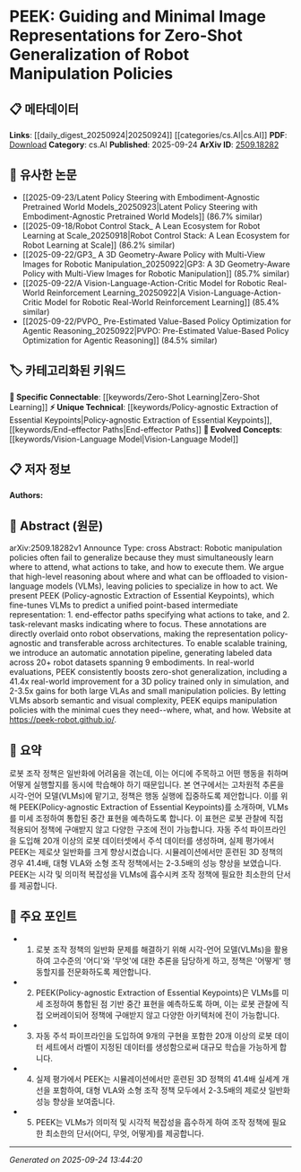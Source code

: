 <!-- KEYWORD_LINKING_METADATA:
{
  "processed_timestamp": "2025-09-24T13:44:20.711901",
  "vocabulary_version": "1.0",
  "selected_keywords": [
    "Zero-Shot Learning",
    "Vision-Language Model",
    "Policy-agnostic Extraction of Essential Keypoints",
    "End-effector Paths"
  ],
  "rejected_keywords": [],
  "similarity_scores": {
    "Zero-Shot Learning": 0.85,
    "Vision-Language Model": 0.89,
    "Policy-agnostic Extraction of Essential Keypoints": 0.8,
    "End-effector Paths": 0.75
  },
  "extraction_method": "AI_prompt_based",
  "budget_applied": true,
  "candidates_json": {
    "candidates": [
      {
        "surface": "Zero-Shot Generalization",
        "canonical": "Zero-Shot Learning",
        "aliases": [
          "Zero-Shot"
        ],
        "category": "specific_connectable",
        "rationale": "Zero-shot learning is crucial for understanding how the model generalizes without prior examples, directly linking to existing research on learning paradigms.",
        "novelty_score": 0.55,
        "connectivity_score": 0.88,
        "specificity_score": 0.8,
        "link_intent_score": 0.85
      },
      {
        "surface": "Vision-Language Models",
        "canonical": "Vision-Language Model",
        "aliases": [
          "VLMs"
        ],
        "category": "evolved_concepts",
        "rationale": "Vision-language models are central to the paper's approach, providing a bridge between visual and linguistic data processing.",
        "novelty_score": 0.6,
        "connectivity_score": 0.9,
        "specificity_score": 0.78,
        "link_intent_score": 0.89
      },
      {
        "surface": "PEEK",
        "canonical": "Policy-agnostic Extraction of Essential Keypoints",
        "aliases": [
          "PEEK"
        ],
        "category": "unique_technical",
        "rationale": "PEEK is a novel method introduced in the paper, representing a unique contribution to robot manipulation policy generalization.",
        "novelty_score": 0.85,
        "connectivity_score": 0.7,
        "specificity_score": 0.9,
        "link_intent_score": 0.8
      },
      {
        "surface": "End-effector Paths",
        "canonical": "End-effector Paths",
        "aliases": [],
        "category": "unique_technical",
        "rationale": "End-effector paths are a specific technical aspect of the manipulation policies, crucial for understanding action execution.",
        "novelty_score": 0.65,
        "connectivity_score": 0.6,
        "specificity_score": 0.85,
        "link_intent_score": 0.75
      }
    ],
    "ban_list_suggestions": [
      "robot",
      "manipulation",
      "policy"
    ]
  },
  "decisions": [
    {
      "candidate_surface": "Zero-Shot Generalization",
      "resolved_canonical": "Zero-Shot Learning",
      "decision": "linked",
      "scores": {
        "novelty": 0.55,
        "connectivity": 0.88,
        "specificity": 0.8,
        "link_intent": 0.85
      }
    },
    {
      "candidate_surface": "Vision-Language Models",
      "resolved_canonical": "Vision-Language Model",
      "decision": "linked",
      "scores": {
        "novelty": 0.6,
        "connectivity": 0.9,
        "specificity": 0.78,
        "link_intent": 0.89
      }
    },
    {
      "candidate_surface": "PEEK",
      "resolved_canonical": "Policy-agnostic Extraction of Essential Keypoints",
      "decision": "linked",
      "scores": {
        "novelty": 0.85,
        "connectivity": 0.7,
        "specificity": 0.9,
        "link_intent": 0.8
      }
    },
    {
      "candidate_surface": "End-effector Paths",
      "resolved_canonical": "End-effector Paths",
      "decision": "linked",
      "scores": {
        "novelty": 0.65,
        "connectivity": 0.6,
        "specificity": 0.85,
        "link_intent": 0.75
      }
    }
  ]
}
-->

# PEEK: Guiding and Minimal Image Representations for Zero-Shot Generalization of Robot Manipulation Policies

## 📋 메타데이터

**Links**: [[daily_digest_20250924|20250924]] [[categories/cs.AI|cs.AI]]
**PDF**: [Download](https://arxiv.org/pdf/2509.18282.pdf)
**Category**: cs.AI
**Published**: 2025-09-24
**ArXiv ID**: [2509.18282](https://arxiv.org/abs/2509.18282)

## 🔗 유사한 논문
- [[2025-09-23/Latent Policy Steering with Embodiment-Agnostic Pretrained World Models_20250923|Latent Policy Steering with Embodiment-Agnostic Pretrained World Models]] (86.7% similar)
- [[2025-09-18/Robot Control Stack_ A Lean Ecosystem for Robot Learning at Scale_20250918|Robot Control Stack: A Lean Ecosystem for Robot Learning at Scale]] (86.2% similar)
- [[2025-09-22/GP3_ A 3D Geometry-Aware Policy with Multi-View Images for Robotic Manipulation_20250922|GP3: A 3D Geometry-Aware Policy with Multi-View Images for Robotic Manipulation]] (85.7% similar)
- [[2025-09-22/A Vision-Language-Action-Critic Model for Robotic Real-World Reinforcement Learning_20250922|A Vision-Language-Action-Critic Model for Robotic Real-World Reinforcement Learning]] (85.4% similar)
- [[2025-09-22/PVPO_ Pre-Estimated Value-Based Policy Optimization for Agentic Reasoning_20250922|PVPO: Pre-Estimated Value-Based Policy Optimization for Agentic Reasoning]] (84.5% similar)

## 🏷️ 카테고리화된 키워드
**🔗 Specific Connectable**: [[keywords/Zero-Shot Learning|Zero-Shot Learning]]
**⚡ Unique Technical**: [[keywords/Policy-agnostic Extraction of Essential Keypoints|Policy-agnostic Extraction of Essential Keypoints]], [[keywords/End-effector Paths|End-effector Paths]]
**🚀 Evolved Concepts**: [[keywords/Vision-Language Model|Vision-Language Model]]

## 📋 저자 정보

**Authors:** 

## 📄 Abstract (원문)

arXiv:2509.18282v1 Announce Type: cross 
Abstract: Robotic manipulation policies often fail to generalize because they must simultaneously learn where to attend, what actions to take, and how to execute them. We argue that high-level reasoning about where and what can be offloaded to vision-language models (VLMs), leaving policies to specialize in how to act. We present PEEK (Policy-agnostic Extraction of Essential Keypoints), which fine-tunes VLMs to predict a unified point-based intermediate representation: 1. end-effector paths specifying what actions to take, and 2. task-relevant masks indicating where to focus. These annotations are directly overlaid onto robot observations, making the representation policy-agnostic and transferable across architectures. To enable scalable training, we introduce an automatic annotation pipeline, generating labeled data across 20+ robot datasets spanning 9 embodiments. In real-world evaluations, PEEK consistently boosts zero-shot generalization, including a 41.4x real-world improvement for a 3D policy trained only in simulation, and 2-3.5x gains for both large VLAs and small manipulation policies. By letting VLMs absorb semantic and visual complexity, PEEK equips manipulation policies with the minimal cues they need--where, what, and how. Website at https://peek-robot.github.io/.

## 📝 요약

로봇 조작 정책은 일반화에 어려움을 겪는데, 이는 어디에 주목하고 어떤 행동을 취하며 어떻게 실행할지를 동시에 학습해야 하기 때문입니다. 본 연구에서는 고차원적 추론을 시각-언어 모델(VLMs)에 맡기고, 정책은 행동 실행에 집중하도록 제안합니다. 이를 위해 PEEK(Policy-agnostic Extraction of Essential Keypoints)를 소개하며, VLMs를 미세 조정하여 통합된 중간 표현을 예측하도록 합니다. 이 표현은 로봇 관찰에 직접 적용되어 정책에 구애받지 않고 다양한 구조에 전이 가능합니다. 자동 주석 파이프라인을 도입해 20개 이상의 로봇 데이터셋에서 주석 데이터를 생성하며, 실제 평가에서 PEEK는 제로샷 일반화를 크게 향상시켰습니다. 시뮬레이션에서만 훈련된 3D 정책의 경우 41.4배, 대형 VLA와 소형 조작 정책에서는 2-3.5배의 성능 향상을 보였습니다. PEEK는 시각 및 의미적 복잡성을 VLMs에 흡수시켜 조작 정책에 필요한 최소한의 단서를 제공합니다.

## 🎯 주요 포인트

- 1. 로봇 조작 정책의 일반화 문제를 해결하기 위해 시각-언어 모델(VLMs)을 활용하여 고수준의 '어디'와 '무엇'에 대한 추론을 담당하게 하고, 정책은 '어떻게' 행동할지를 전문화하도록 제안합니다.
- 2. PEEK(Policy-agnostic Extraction of Essential Keypoints)은 VLMs를 미세 조정하여 통합된 점 기반 중간 표현을 예측하도록 하며, 이는 로봇 관찰에 직접 오버레이되어 정책에 구애받지 않고 다양한 아키텍처에 전이 가능합니다.
- 3. 자동 주석 파이프라인을 도입하여 9개의 구현을 포함한 20개 이상의 로봇 데이터 세트에서 라벨이 지정된 데이터를 생성함으로써 대규모 학습을 가능하게 합니다.
- 4. 실제 평가에서 PEEK는 시뮬레이션에서만 훈련된 3D 정책의 41.4배 실세계 개선을 포함하여, 대형 VLA와 소형 조작 정책 모두에서 2-3.5배의 제로샷 일반화 성능 향상을 보여줍니다.
- 5. PEEK는 VLMs가 의미적 및 시각적 복잡성을 흡수하게 하여 조작 정책에 필요한 최소한의 단서(어디, 무엇, 어떻게)를 제공합니다.


---

*Generated on 2025-09-24 13:44:20*